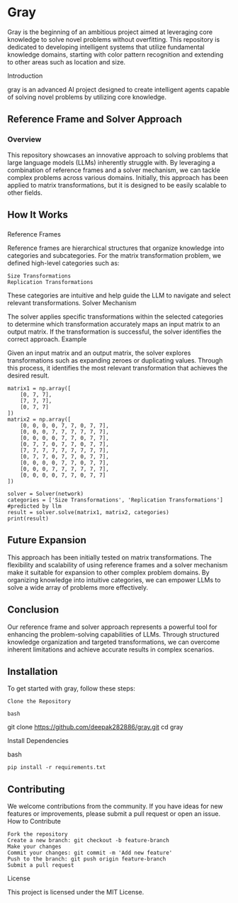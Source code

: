 <h1>Gray</h1>

Gray is the beginning of an ambitious project aimed at leveraging core knowledge to solve novel problems without overfitting. This repository is dedicated to developing intelligent systems that utilize fundamental knowledge domains, starting with color pattern recognition and extending to other areas such as location and size.

Introduction

gray is an advanced AI project designed to create intelligent agents capable of solving novel problems by utilizing core knowledge.

<h2> Reference Frame and Solver Approach </h2>

<h3>Overview</h3>

This repository showcases an innovative approach to solving problems that large language models (LLMs) inherently struggle with. By leveraging a combination of reference frames and a solver mechanism, we can tackle complex problems across various domains. Initially, this approach has been applied to matrix transformations, but it is designed to be easily scalable to other fields.

<h2>How It Works</h2>
<h3></h3>Reference Frames</h3>

Reference frames are hierarchical structures that organize knowledge into categories and subcategories. For the matrix transformation problem, we defined high-level categories such as:

    Size Transformations
    Replication Transformations

These categories are intuitive and help guide the LLM to navigate and select relevant transformations.
Solver Mechanism

The solver applies specific transformations within the selected categories to determine which transformation accurately maps an input matrix to an output matrix. If the transformation is successful, the solver identifies the correct approach.
Example

Given an input matrix and an output matrix, the solver explores transformations such as expanding zeroes or duplicating values. Through this process, it identifies the most relevant transformation that achieves the desired result.

    matrix1 = np.array([
        [0, 7, 7],
        [7, 7, 7],
        [0, 7, 7]
    ])
    matrix2 = np.array([
        [0, 0, 0, 0, 7, 7, 0, 7, 7],
        [0, 0, 0, 7, 7, 7, 7, 7, 7],
        [0, 0, 0, 0, 7, 7, 0, 7, 7],
        [0, 7, 7, 0, 7, 7, 0, 7, 7],
        [7, 7, 7, 7, 7, 7, 7, 7, 7],
        [0, 7, 7, 0, 7, 7, 0, 7, 7],
        [0, 0, 0, 0, 7, 7, 0, 7, 7],
        [0, 0, 0, 7, 7, 7, 7, 7, 7],
        [0, 0, 0, 0, 7, 7, 0, 7, 7]
    ])
    
    solver = Solver(network)
    categories = ['Size Transformations', 'Replication Transformations'] #predicted by llm
    result = solver.solve(matrix1, matrix2, categories)
    print(result)

<h2>Future Expansion</h2>

This approach has been initially tested on matrix transformations. The flexibility and scalability of using reference frames and a solver mechanism make it suitable for expansion to other complex problem domains. By organizing knowledge into intuitive categories, we can empower LLMs to solve a wide array of problems more effectively.

<h2>Conclusion</h2>

Our reference frame and solver approach represents a powerful tool for enhancing the problem-solving capabilities of LLMs. Through structured knowledge organization and targeted transformations, we can overcome inherent limitations and achieve accurate results in complex scenarios.

<h2>Installation</h2>

To get started with gray, follow these steps:

    Clone the Repository

    bash

git clone https://github.com/deepak282886/gray.git
cd gray

Install Dependencies

bash

    pip install -r requirements.txt

<h2>Contributing</h2>

We welcome contributions from the community. If you have ideas for new features or improvements, please submit a pull request or open an issue.
How to Contribute

    Fork the repository
    Create a new branch: git checkout -b feature-branch
    Make your changes
    Commit your changes: git commit -m 'Add new feature'
    Push to the branch: git push origin feature-branch
    Submit a pull request

License

This project is licensed under the MIT License.
